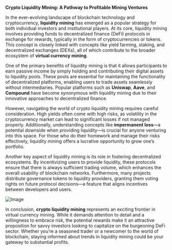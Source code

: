 **Crypto Liquidity Mining: A Pathway to Profitable Mining Ventures**

In the ever-evolving landscape of blockchain technology and cryptocurrency, **liquidity mining** has emerged as a popular strategy for both individual investors and institutional players. At its core, liquidity mining involves providing funds to decentralized finance (DeFi) protocols in exchange for rewards, typically in the form of cryptocurrencies or tokens. This concept is closely linked with concepts like yield farming, staking, and decentralized exchanges (DEXs), all of which contribute to the broader ecosystem of **virtual currency mining**.

One of the primary benefits of liquidity mining is that it allows participants to earn passive income by simply holding and contributing their digital assets to liquidity pools. These pools are essential for maintaining the functionality of decentralized platforms, enabling users to trade assets seamlessly without intermediaries. Popular platforms such as **Uniswap**, **Aave**, and **Compound** have become synonymous with liquidity mining due to their innovative approaches to decentralized finance.

However, navigating the world of crypto liquidity mining requires careful consideration. High yields often come with high risks, as volatility in the cryptocurrency market can lead to significant losses if not managed properly. Additionally, understanding concepts like **impermanent loss**—a potential downside when providing liquidity—is crucial for anyone venturing into this space. For those who do their homework and manage their risks effectively, liquidity mining offers a lucrative opportunity to grow one’s portfolio.

Another key aspect of liquidity mining is its role in fostering decentralized ecosystems. By incentivizing users to provide liquidity, these protocols ensure that there is always sufficient trading volume, which enhances the overall usability of blockchain networks. Furthermore, many projects distribute governance tokens to liquidity providers, granting them voting rights on future protocol decisions—a feature that aligns incentives between developers and users.

![Image](https://github.com/user-attachments/assets/31692037-0104-4703-abd1-696b6a7dd41b)

In conclusion, **crypto liquidity mining** represents an exciting frontier in virtual currency mining. While it demands attention to detail and a willingness to embrace risk, the potential rewards make it an attractive proposition for savvy investors looking to capitalize on the burgeoning DeFi sector. Whether you’re a seasoned trader or a newcomer to the world of blockchain, staying informed about trends in liquidity mining could be your gateway to substantial profits.